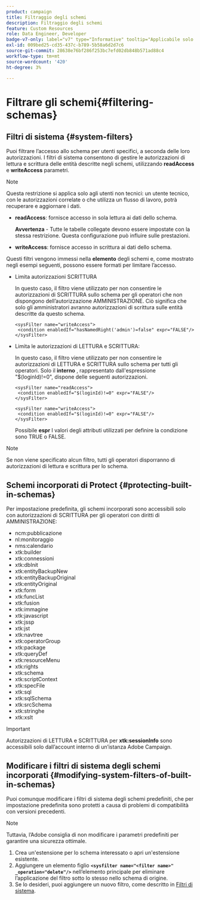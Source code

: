 ```yaml
---
product: campaign
title: Filtraggio degli schemi
description: Filtraggio degli schemi
feature: Custom Resources
role: Data Engineer, Developer
badge-v7-only: label="v7" type="Informative" tooltip="Applicabile solo a Campaign Classic v7"
exl-id: 009bed25-cd35-437c-b789-5b58a6d2d7c6
source-git-commit: 28638e76bf286f253bc7efd02db848b571ad88c4
workflow-type: tm+mt
source-wordcount: '420'
ht-degree: 3%

---
```


# Filtrare gli schemi{#filtering-schemas}

## Filtri di sistema {#system-filters}

Puoi filtrare l’accesso allo schema per utenti specifici, a seconda delle loro autorizzazioni. I filtri di sistema consentono di gestire le autorizzazioni di lettura e scrittura delle entità descritte negli schemi, utilizzando **readAccess** e **writeAccess** parametri.

>[!NOTE]
>
>Questa restrizione si applica solo agli utenti non tecnici: un utente tecnico, con le autorizzazioni correlate o che utilizza un flusso di lavoro, potrà recuperare e aggiornare i dati.

* **readAccess**: fornisce accesso in sola lettura ai dati dello schema.

  **Avvertenza** - Tutte le tabelle collegate devono essere impostate con la stessa restrizione. Questa configurazione può influire sulle prestazioni.

* **writeAccess**: fornisce accesso in scrittura ai dati dello schema.

Questi filtri vengono immessi nella **elemento** degli schemi e, come mostrato negli esempi seguenti, possono essere formati per limitare l’accesso.

* Limita autorizzazioni SCRITTURA

  In questo caso, il filtro viene utilizzato per non consentire le autorizzazioni di SCRITTURA sullo schema per gli operatori che non dispongono dell’autorizzazione AMMINISTRAZIONE. Ciò significa che solo gli amministratori avranno autorizzazioni di scrittura sulle entità descritte da questo schema.

  ```
  <sysFilter name="writeAccess">      
   <condition enabledIf="hasNamedRight('admin')=false" expr="FALSE"/>    
  </sysFilter>
  ```

* Limita le autorizzazioni di LETTURA e SCRITTURA:

  In questo caso, il filtro viene utilizzato per non consentire le autorizzazioni di LETTURA e SCRITTURA sullo schema per tutti gli operatori. Solo il **interno** , rappresentato dall&#39;espressione &quot;$(loginId)!=0&quot;, dispone delle seguenti autorizzazioni.

  ```
  <sysFilter name="readAccess"> 
   <condition enabledIf="$(loginId)!=0" expr="FALSE"/>
  </sysFilter>
  
  <sysFilter name="writeAccess">  
   <condition enabledIf="$(loginId)!=0" expr="FALSE"/>
  </sysFilter>
  ```

  Possibile **espr** I valori degli attributi utilizzati per definire la condizione sono TRUE o FALSE.

>[!NOTE]
>
>Se non viene specificato alcun filtro, tutti gli operatori disporranno di autorizzazioni di lettura e scrittura per lo schema.

## Schemi incorporati di Protect {#protecting-built-in-schemas}

Per impostazione predefinita, gli schemi incorporati sono accessibili solo con autorizzazioni di SCRITTURA per gli operatori con diritti di AMMINISTRAZIONE:

* ncm:pubblicazione
* nl:monitoraggio
* nms:calendario
* xtk:builder
* xtk:connessioni
* xtk:dbInit
* xtk:entityBackupNew
* xtk:entityBackupOriginal
* xtk:entityOriginal
* xtk:form
* xtk:funcList
* xtk:fusion
* xtk:immagine
* xtk:javascript
* xtk:jssp
* xtk:jst
* xtk:navtree
* xtk:operatorGroup
* xtk:package
* xtk:queryDef
* xtk:resourceMenu
* xtk:rights
* xtk:schema
* xtk:scriptContext
* xtk:specFile
* xtk:sql
* xtk:sqlSchema
* xtk:srcSchema
* xtk:stringhe
* xtk:xslt

>[!IMPORTANT]
>
>Autorizzazioni di LETTURA e SCRITTURA per **xtk:sessionInfo** sono accessibili solo dall’account interno di un’istanza Adobe Campaign.

## Modificare i filtri di sistema degli schemi incorporati {#modifying-system-filters-of-built-in-schemas}

Puoi comunque modificare i filtri di sistema degli schemi predefiniti, che per impostazione predefinita sono protetti a causa di problemi di compatibilità con versioni precedenti.

>[!NOTE]
>
>Tuttavia, l’Adobe consiglia di non modificare i parametri predefiniti per garantire una sicurezza ottimale.

1. Crea un&#39;estensione per lo schema interessato o apri un&#39;estensione esistente.
1. Aggiungere un elemento figlio **`<sysfilter name="<filter name>" _operation="delete"/>`** nell’elemento principale per eliminare l’applicazione del filtro sotto lo stesso nello schema di origine.
1. Se lo desideri, puoi aggiungere un nuovo filtro, come descritto in [Filtri di sistema](#system-filters).
